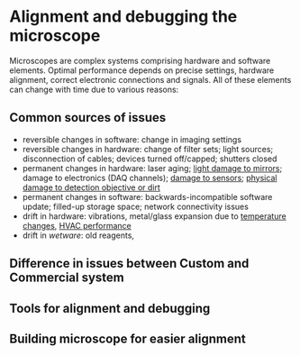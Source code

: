 # Alignment and debugging the microscope

Microscopes are complex systems comprising hardware and software elements. Optimal performance depends on precise settings, hardware alignment, correct electronic connections and signals. All of these elements can change with time due to various reasons:

## Common sources of issues

- reversible changes in software: change in imaging settings
- reversible changes in hardware: change of filter sets; light sources; disconnection of cables; devices turned off/capped; shutters closed
- permanent changes in hardware: laser aging; [light damage to mirrors](https://www.thorlabs.com/newgrouppage9.cfm?objectgroup_id=9025&tabname=Damage%20Thresholds); damage to electronics (DAQ channels); [damage to sensors](https://www.spiedigitallibrary.org/journals/optical-engineering/volume-56/issue-3/034108/Laser-induced-damage-threshold-of-camera-sensors-and-micro-optoelectromechanical/10.1117/1.OE.56.3.034108.full); [physical damage to detection objective or dirt](https://x.com/Nat_Prunet/status/1631747764320174081)
- permanent changes in software: backwards-incompatible software update; filled-up storage space; network connectivity issues
- drift in hardware: vibrations, metal/glass expansion due to [temperature changes](https://x.com/JLazzariDean/status/1567680867002363905), [HVAC performance](http://dx.doi.org/10.7517/issn.1674-0475.180303)
- drift in *wetware*: old reagents,  

## Difference in issues between Custom and Commercial system

## Tools for alignment and debugging

## Building microscope for easier alignment
